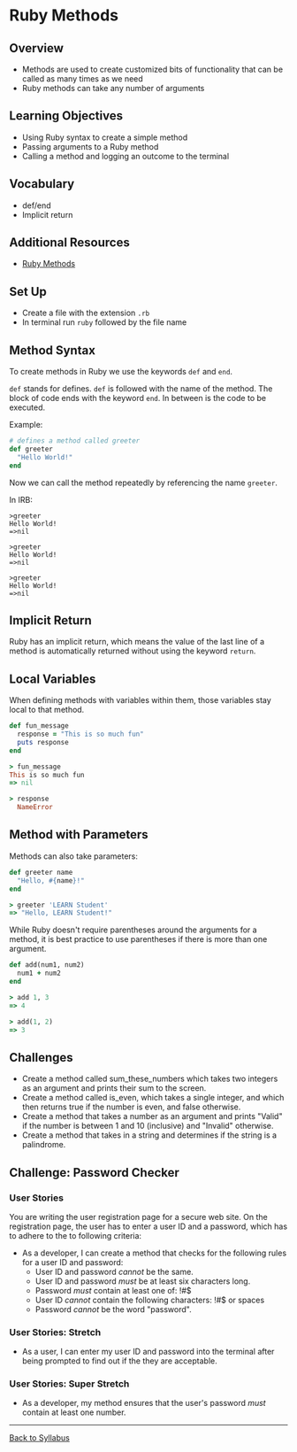 # Ruby Methods

## Overview
- Methods are used to create customized bits of functionality that can be called as many times as we need
- Ruby methods can take any number of arguments

## Learning Objectives
- Using Ruby syntax to create a simple method
- Passing arguments to a Ruby method
- Calling a method and logging an outcome to the terminal

## Vocabulary
- def/end
- Implicit return

## Additional Resources
- <a href="https://www.w3resource.com/ruby/ruby-methods.php" target="blank">Ruby Methods</a>

## Set Up
- Create a file with the extension `.rb`
- In terminal run `ruby` followed by the file name

## Method Syntax

To create methods in Ruby we use the keywords `def` and `end`.

`def` stands for defines. `def` is followed with the name of the method. The block of code ends with the keyword `end`. In between is the code to be executed.

Example:
```ruby
# defines a method called greeter
def greeter
  "Hello World!"
end
```

Now we can call the method repeatedly by referencing the name `greeter`.

In IRB:
```
>greeter
Hello World!
=>nil

>greeter
Hello World!
=>nil

>greeter
Hello World!
=>nil
```

## Implicit Return
Ruby has an implicit return, which means the value of the last line of a method is automatically returned without using the keyword `return`.


## Local Variables
When defining methods with variables within them, those variables stay local to that method.

```ruby
def fun_message
  response = "This is so much fun"
  puts response
end

> fun_message
This is so much fun
=> nil

> response
  NameError
```

## Method with Parameters
Methods can also take parameters:

```ruby
def greeter name
  "Hello, #{name}!"
end

> greeter 'LEARN Student'
=> "Hello, LEARN Student!"
```

While Ruby doesn't require parentheses around the arguments for a method, it is best practice to use parentheses if there is more than one argument.

```ruby
def add(num1, num2)
  num1 + num2
end

> add 1, 3
=> 4

> add(1, 2)
=> 3
```


## Challenges

- Create a method called sum_these_numbers which takes two integers as an argument and prints their sum to the screen.
- Create a method called is_even, which takes a single integer, and which then returns true if the number is even, and false otherwise.
- Create a method that takes a number as an argument and prints "Valid" if the number is between 1 and 10 (inclusive) and "Invalid" otherwise.
- Create a method that takes in a string and determines if the string is a palindrome.


## Challenge: Password Checker

### User Stories

You are writing the user registration page for a secure web site.
On the registration page, the user has to enter a user ID and a password, which has to adhere to the to following criteria:

- As a developer, I can create a method that checks for the following rules for a user ID and password:
  - User ID and password _cannot_ be the same.
  - User ID and password _must_ be at least six characters long.
  - Password _must_ contain at least one of: !#$
  - User ID _cannot_ contain the following characters: !#$ or spaces
  - Password _cannot_ be the word "password".

### User Stories: Stretch

- As a user, I can enter my user ID and password into the terminal after being prompted to find out if the they are acceptable.

### User Stories: Super Stretch

- As a developer, my method ensures that the user's password _must_ contain at least one number.

---
[Back to Syllabus](../README.md#unit-four-ruby)

